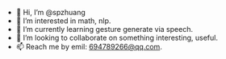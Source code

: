 - 👋 Hi, I’m @spzhuang
- 👀 I’m interested in math, nlp.
- 🌱 I’m currently learning gesture generate via speech.
- 💞️ I’m looking to collaborate on something interesting, useful.
- 📫 Reach me by emil: 694789266@qq.com.

<!---
spzhuang/spzhuang is a ✨ special ✨ repository because its `README.md` (this file) appears on your GitHub profile.
You can click the Preview link to take a look at your changes.
--->
